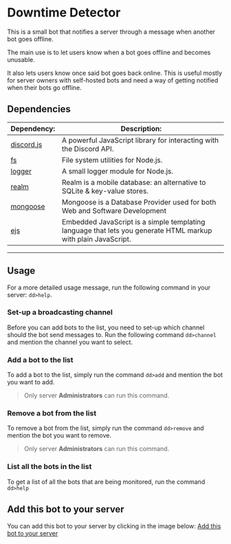 # Downtime Detector

This is a small bot that notifies a server through a message when another bot goes offline. 

The main use is to let users know when a bot goes offline and becomes unusable. 

It also lets users know once said bot goes back online. This is useful mostly for server owners with self-hosted bots and need a way of getting notified when their bots go offline.

## Dependencies

| Dependency:                                           | Description:                                                             |
|-------------------------------------------------------|--------------------------------------------------------------------------|
| [discord.js](https://github.com/discordjs/discord.js) | A powerful JavaScript library for interacting with the Discord API.      |
| [fs](https://www.npmjs.com/package/fs)                | File system utilities for Node.js.                                       |
| [logger](https://github.com/moonstar-x/logger)        | A small logger module for Node.js.                                       |
| [realm](https://www.npmjs.com/package/realm)          | Realm is a mobile database: an alternative to SQLite & key-value stores. |
| [mongoose](https://www.mongodb.com/)                  | Mongoose is a Database Provider used for both Web and Software Development |
| [ejs](https://ejs.co/)                                | Embedded JavaScript is a simple templating language that lets you generate HTML markup with plain JavaScript. |

---

## Usage

For a more detailed usage message, run the following command in your server: `dd>help`.

### Set-up a broadcasting channel

Before you can add bots to the list, you need to set-up which channel should the bot send messages to. Run the following command `dd>channel` and mention the channel you want to select.

### Add a bot to the list

To add a bot to the list, simply run the command `dd>add` and mention the bot you want to add.
> Only server **Administrators** can run this command.

### Remove a bot from the list

To remove a bot from the list, simply run the command `dd>remove` and mention the bot you want to remove.
> Only server **Administrators** can run this command.

### List all the bots in the list

To get a list of all the bots that are being monitored, run the command `dd>help`

## Add this bot to your server

You can add this bot to your server by clicking in the image below:
[Add this bot to your server](https://discord.com/api/oauth2/authorize?client_id=653755293943201793&permissions=8&scope=bot)
